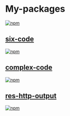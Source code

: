 # My-packages

[![npm](https://img.shields.io/badge/Licence-GPL--3.0-blue.svg)](https://choosealicense.com/licenses/gpl-3.0/)

## [six-code](https://github.com/SpiritLing/My-Packages/tree/master/six-code)

[![npm](https://img.shields.io/badge/npm-1.1.2-blue.svg)](https://www.npmjs.com/package/six-code)

## [complex-code](https://github.com/SpiritLing/My-Packages/tree/master/six-code)

[![npm](https://img.shields.io/badge/npm-1.1.3-blue.svg)](https://www.npmjs.com/package/complex-code)

## [res-http-output](https://github.com/SpiritLing/My-Packages/tree/master/res-http-output)

[![npm](https://img.shields.io/badge/npm-1.0.4-blue.svg)](https://www.npmjs.com/package/res-http-output)
